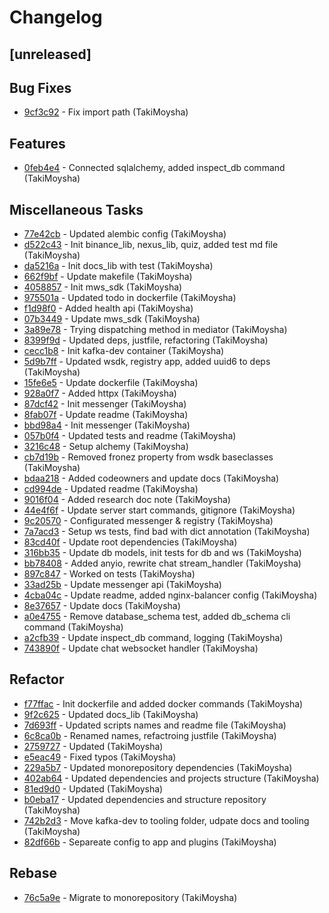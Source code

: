# Changelog

## [unreleased]

## Bug Fixes

- [9cf3c92](https://github.com/TakiMoysha/taki-webpydemo/commit/9cf3c92f6b63f9348151fb2a757a2d37e18162f0) - Fix import path (TakiMoysha)

## Features

- [0feb4e4](https://github.com/TakiMoysha/taki-webpydemo/commit/0feb4e4d17c82a96ce00fc2e4ebfd0a598e6df10) - Connected sqlalchemy, added inspect_db command (TakiMoysha)

## Miscellaneous Tasks

- [77e42cb](https://github.com/TakiMoysha/taki-webpydemo/commit/77e42cb7dfd6c3ed23de4672258df467ba3410c3) - Updated alembic config (TakiMoysha)
- [d522c43](https://github.com/TakiMoysha/taki-webpydemo/commit/d522c43ee351ef7c6ae0649955f384fcf1fb1694) - Init binance_lib, nexus_lib, quiz, added test md file (TakiMoysha)
- [da5216a](https://github.com/TakiMoysha/taki-webpydemo/commit/da5216ab6aa715da9e27774e9bfbcaa50acfef1e) - Init docs_lib with test (TakiMoysha)
- [662f9bf](https://github.com/TakiMoysha/taki-webpydemo/commit/662f9bf2755a17b10d31a88b600c5686333e673a) - Update makefile (TakiMoysha)
- [4058857](https://github.com/TakiMoysha/taki-webpydemo/commit/4058857cedca9fa58cbc407091415884c00630ab) - Init mws_sdk (TakiMoysha)
- [975501a](https://github.com/TakiMoysha/taki-webpydemo/commit/975501a1ba031832b8dd82844b64f8ae6bf683a2) - Updated todo in dockerfile (TakiMoysha)
- [f1d98f0](https://github.com/TakiMoysha/taki-webpydemo/commit/f1d98f056850192ec1aec87431299b6a94661c35) - Added health api (TakiMoysha)
- [07b3449](https://github.com/TakiMoysha/taki-webpydemo/commit/07b3449f4d1206d6b3d120e989aef016f4bf0667) - Update mws_sdk (TakiMoysha)
- [3a89e78](https://github.com/TakiMoysha/taki-webpydemo/commit/3a89e789effb359680c6f13917fbcbf6b9d985c5) - Trying dispatching method in mediator (TakiMoysha)
- [8399f9d](https://github.com/TakiMoysha/taki-webpydemo/commit/8399f9d2548879753258bbc2da2d4b990314b8d2) - Updated deps, justfile, refactoring (TakiMoysha)
- [cecc1b8](https://github.com/TakiMoysha/taki-webpydemo/commit/cecc1b84c571a8d0dd33dd1794c6c2a67a1a4fd1) - Init kafka-dev container (TakiMoysha)
- [5d9b7ff](https://github.com/TakiMoysha/taki-webpydemo/commit/5d9b7ffba12a92440bbfed94b15092be1c783da3) - Updated wsdk, registry app, added uuid6 to deps (TakiMoysha)
- [15fe6e5](https://github.com/TakiMoysha/taki-webpydemo/commit/15fe6e54fc14a1268201b6d1b1aaacf294ed20cf) - Update dockerfile (TakiMoysha)
- [928a0f7](https://github.com/TakiMoysha/taki-webpydemo/commit/928a0f73eb4f75ebd8243ba4695bc9b8cb1a8b6d) - Added httpx (TakiMoysha)
- [87dcf42](https://github.com/TakiMoysha/taki-webpydemo/commit/87dcf42957bce6ba7c4c01cc8a188f65654835f6) - Init messenger (TakiMoysha)
- [8fab07f](https://github.com/TakiMoysha/taki-webpydemo/commit/8fab07f871d315a9f60d65bd176e3db6518c9b24) - Update readme (TakiMoysha)
- [bbd98a4](https://github.com/TakiMoysha/taki-webpydemo/commit/bbd98a4c7decb80d10310ca302db42d6ddafba2f) - Init messenger (TakiMoysha)
- [057b0f4](https://github.com/TakiMoysha/taki-webpydemo/commit/057b0f40a25d6f1eac3181cb9cd52e2be3adf808) - Updated tests and readme (TakiMoysha)
- [3216c48](https://github.com/TakiMoysha/taki-webpydemo/commit/3216c48ec5f53c869c837d8802c1d60ae41b7329) - Setup alchemy (TakiMoysha)
- [cb7d19b](https://github.com/TakiMoysha/taki-webpydemo/commit/cb7d19b9202c26320c29d0026279d049852e8dab) - Removed fronez property from wsdk baseclasses (TakiMoysha)
- [bdaa218](https://github.com/TakiMoysha/taki-webpydemo/commit/bdaa218905d15cca38313b83e26be7d278dc50dd) - Added codeowners and update docs (TakiMoysha)
- [cd994de](https://github.com/TakiMoysha/taki-webpydemo/commit/cd994dec9ad5bd1eacbae87896513ad596e9e6cb) - Updated readme (TakiMoysha)
- [9016f04](https://github.com/TakiMoysha/taki-webpydemo/commit/9016f04d53a31c843a48d9664928cf6ec790b30e) - Added research doc note (TakiMoysha)
- [44e4f6f](https://github.com/TakiMoysha/taki-webpydemo/commit/44e4f6f2ff1b55d43d7d46e3e023f012e87bd576) - Update server start commands, gitignore (TakiMoysha)
- [9c20570](https://github.com/TakiMoysha/taki-webpydemo/commit/9c2057050b8233780ca649883a439c85c49961bb) - Configurated messenger & registry (TakiMoysha)
- [7a7acd3](https://github.com/TakiMoysha/taki-webpydemo/commit/7a7acd3a9a80c2e1a557bac8a2da1ea2acae45d0) - Setup ws tests, find bad with dict annotation (TakiMoysha)
- [83cd40f](https://github.com/TakiMoysha/taki-webpydemo/commit/83cd40ff894061cadf75b029e0c59f407c0be60a) - Update root dependencies (TakiMoysha)
- [316bb35](https://github.com/TakiMoysha/taki-webpydemo/commit/316bb356a5059d72b3c6cde11bc633ce80245d0f) - Update db models, init tests for db and ws (TakiMoysha)
- [bb78408](https://github.com/TakiMoysha/taki-webpydemo/commit/bb7840836a096fa0787fa8a36286a2850b3f5024) - Added anyio, rewrite chat stream_handler (TakiMoysha)
- [897c847](https://github.com/TakiMoysha/taki-webpydemo/commit/897c8475570ccca5e47131ea9db3c1ecc4bce252) - Worked on tests (TakiMoysha)
- [33ad25b](https://github.com/TakiMoysha/taki-webpydemo/commit/33ad25bb49cd93296742160991e9d36811f72516) - Update messenger api (TakiMoysha)
- [4cba04c](https://github.com/TakiMoysha/taki-webpydemo/commit/4cba04c40a772c03ae84fb7bcb33d1ba84ee9322) - Update readme, added nginx-balancer config (TakiMoysha)
- [8e37657](https://github.com/TakiMoysha/taki-webpydemo/commit/8e3765714681280aee002a27f11582ed79aa3242) - Update docs (TakiMoysha)
- [a0e4755](https://github.com/TakiMoysha/taki-webpydemo/commit/a0e47552928f3816b018259b0806b1e5b856b7e7) - Remove database_schema test, added db_schema cli command (TakiMoysha)
- [a2cfb39](https://github.com/TakiMoysha/taki-webpydemo/commit/a2cfb390f69c9bb38444cb3d2dcff305f0798ba3) - Update inspect_db command, logging (TakiMoysha)
- [743890f](https://github.com/TakiMoysha/taki-webpydemo/commit/743890f2c3492a664c9d6d2fa9d54c1e1827079e) - Update chat websocket handler (TakiMoysha)

## Refactor

- [f77ffac](https://github.com/TakiMoysha/taki-webpydemo/commit/f77ffac11732fe8d7b1ad040152b65b5e4850885) - Init dockerfile and added docker commands (TakiMoysha)
- [9f2c625](https://github.com/TakiMoysha/taki-webpydemo/commit/9f2c62561fa14b23edc80782fd5f5019fad74da9) - Updated docs_lib (TakiMoysha)
- [7d693ff](https://github.com/TakiMoysha/taki-webpydemo/commit/7d693ff1985021d40694986e7a0a8ddbbfbae72d) - Updated scripts names and readme file (TakiMoysha)
- [6c8ca0b](https://github.com/TakiMoysha/taki-webpydemo/commit/6c8ca0bbe9c95beafeaafe25101a2bbc09a0adcc) - Renamed names, refactroing justfile (TakiMoysha)
- [2759727](https://github.com/TakiMoysha/taki-webpydemo/commit/275972763ccfd9b20356387b56716bea771b89d6) - Updated (TakiMoysha)
- [e5eac49](https://github.com/TakiMoysha/taki-webpydemo/commit/e5eac49a40f071e8cec00295fb66d5e075378dbc) - Fixed typos (TakiMoysha)
- [229a5b7](https://github.com/TakiMoysha/taki-webpydemo/commit/229a5b746335470e83b3e797c07e54ddc4970dff) - Updated monorepository dependencies (TakiMoysha)
- [402ab64](https://github.com/TakiMoysha/taki-webpydemo/commit/402ab64f1d871c6e838b247ce2380aae654094c8) - Updated dependencies and projects structure (TakiMoysha)
- [81ed9d0](https://github.com/TakiMoysha/taki-webpydemo/commit/81ed9d0a9a449c799b7a1e2295b520d92f371c21) - Updated (TakiMoysha)
- [b0eba17](https://github.com/TakiMoysha/taki-webpydemo/commit/b0eba17b1ee4e92880693288d2337a838348fe4a) - Updated dependencies and structure repository (TakiMoysha)
- [742b2d3](https://github.com/TakiMoysha/taki-webpydemo/commit/742b2d3a5776e795fcaa46235f35343be9a038ee) - Move kafka-dev to tooling folder, udpate docs and tooling (TakiMoysha)
- [82df66b](https://github.com/TakiMoysha/taki-webpydemo/commit/82df66b8fd83d418ac1b15885cf5d61bf0895112) - Separeate config to app and plugins (TakiMoysha)

## Rebase

- [76c5a9e](https://github.com/TakiMoysha/taki-webpydemo/commit/76c5a9e53ab27e3525f229f8899ab82e5dc440e5) - Migrate to monorepository (TakiMoysha)
<!-- Demo Changelog -->
